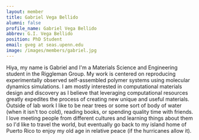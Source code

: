 ```yaml
---
layout: member
title: Gabriel Vega Bellido
alumni: false 
profile_name: Gabriel Vega Bellido
abbrev: G.I. Vega Bellido 
position: PhD Student
email: gveg at seas.upenn.edu
image: /images/members/gabriel.jpg 
---
```

Hiya, my name is Gabriel and I'm a Materials Science and Engineering student in the Riggleman Group. My work is centered on reproducing experimentally observed self-assembled polymer systems using molecular dynamics simulations. I am mostly interested in computational materials design and discovery as I believe that leveraging computational resources greatly expedites the process of creating new unique and useful materials. Outside of lab work I like to be near trees or some sort of body of water (when it isn't too cold), reading books, or spending quality time with friends. I love meeting people from different cultures and learning things about them so I'd like to travel the world, but eventually go back to my island home of Puerto Rico to enjoy my old age in relative peace (if the hurricanes allow it).
